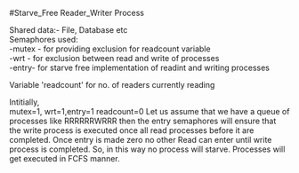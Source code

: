 
#Starve_Free Reader_Writer Process
 
 Shared data:- File, Database etc                                                                                                                                         
 Semaphores used:                                                                                                                                                         
  -mutex - for providing exclusion for readcount variable                                                                                                                 
  -wrt - for exclusion between read and write of processes                                                                                                               
  -entry- for starve free implementation of readint and writing processes                                                                                                 
                                                                                                                                                                         
 Variable 'readcount' for no. of readers currently reading                                                                                                                                                                                                                                                                                          


Intitially,                                                                                                                                                               
mutex=1, wrt=1,entry=1                                                                                                                                         readcount=0                                                                                                                                                            Let us assume that we have a queue of processes like RRRRRRWRRR then the entry semaphores will ensure that the write process is executed once all read processes before it are completed. Once entry is made zero no other Read can enter until write process is completed. So, in this way no process will starve. Processes will get executed in FCFS manner.
                                       
                                               
